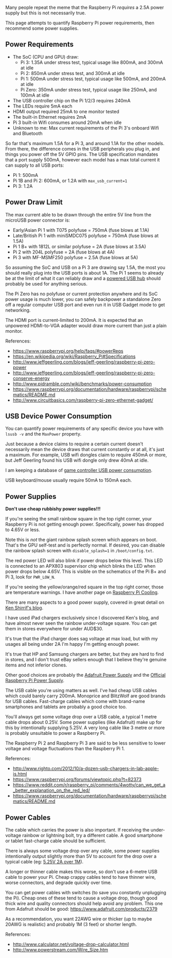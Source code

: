 Many people repeat the meme that the Raspberry Pi *requires* a 2.5A power supply but this is not necessarily true.

This page attempts to quantify Raspberry Pi power requirements, then recommend some power supplies.

## Power Requirements

* The SoC (CPU and GPU) draw:
    * Pi 3: 1.35A under stress test, typical usage like 800mA, and 300mA at idle
    * Pi 2: 850mA under stress test, and 300mA at idle
    * Pi 1: 500mA under stress test, typical usage like 500mA, and 200mA at idle
    * Pi Zero: 350mA under stress test, typical usage like 250mA, and 100mA at idle
* The USB controller chip on the Pi 1/2/3 requires 240mA
* The LEDs require 5mA each
* HDMI output required 25mA to one monitor tested
* The built-in Ethernet requires 2mA
* Pi 3 built-in Wifi consumes around 20mA when idle
* Unknown to me: Max current requirements of the Pi 3's onboard Wifi and Bluetooth

So far that's maximum 1.5A for a Pi 3, and around 1.1A for the other models. From there, the difference comes in the USB peripherals you plug in, and things you power off the 5V GPIO pins. The USB specification mandates that a port supply 500mA, however each model has a max total current it can supply to all USB ports:

* Pi 1: 500mA
* Pi 1B and Pi 2: 600mA, or 1.2A with `max_usb_current=1`
* Pi 3: 1.2A

## Power Draw Limit

The max current able to be drawn through the entire 5V line from the microUSB power connector is:

* Early/Asian Pi 1 with T075 polyfuse = 750mA (fuse blows at 1.1A)
* Late/British Pi 1 with miniSMDC075 polyfuse = 750mA (fuse blows at 1.5A)
* Pi 1 B+ with 1812L or similar polyfuse = 2A (fuse blows at 3.5A)
* Pi 2 with 204L polyfuse = 2A (fuse blows at 4A)
* Pi 3 with MF-MSMF250 polyfuse = 2.5A (fuse blows at 5A)

So assuming the SoC and USB on a Pi 3 are drawing say 1.5A, the most you should really plug into the USB ports is about 1A. The Pi 1 seems to already be at the limit of what it can reliably draw and a [powered USB hub](http://elinux.org/RPi_Powered_USB_Hubs) should probably be used for anything serious.

The Pi Zero has no polyfuse or current protection anywhere and its SoC power usage is much lower, you can safely backpower a standalone Zero off a regular computer USB port and even run it in USB Gadget mode to get networking.

The HDMI port is current-limited to 200mA. It is expected that an unpowered HDMI-to-VGA adapter would draw more current than just a plain monitor.

References:

* https://www.raspberrypi.org/help/faqs/#powerReqs
* https://en.wikipedia.org/wiki/Raspberry_Pi#Specifications
* http://www.jeffgeerling.com/blogs/jeff-geerling/raspberry-pi-zero-power
* http://www.jeffgeerling.com/blogs/jeff-geerling/raspberry-pi-zero-conserve-energy
* http://www.pidramble.com/wiki/benchmarks/power-consumption
* https://www.raspberrypi.org/documentation/hardware/raspberrypi/schematics/README.md
* http://www.circuitbasics.com/raspberry-pi-zero-ethernet-gadget/

## USB Device Power Consumption

You can quantify power requirements of any specific device you have with `lsusb -v` and the `MaxPower` property.

Just because a device claims to require a certain current doesn't necessarily mean the device draws that current constantly or at all, it's just a maximum. For example, USB wifi dongles claim to require 450mA or more, but Jeff Geerling found his USB wifi dongle only drew 40mA at idle.

I am keeping a database of [game controller USB power consumption](Game-Controller-USB-Power-Database).

USB keyboard/mouse usually require 50mA to 150mA each.

## Power Supplies

**Don't use cheap rubbishy power supplies!!!**

If you're seeing the small rainbow square in the top right corner, your Raspberry Pi is not getting enough power. Specifically, power has dropped to 4.65V or less.

Note this is *not* the giant rainbow splash screen which appears on boot. That's the GPU self-test and is perfectly normal. If desired, you can disable the rainbow splash screen with `disable_splash=1` in `/boot/config.txt`.

The red power LED will also blink if power drops below this level. This LED is connected to an APX803 supervisor chip which blinks the LED when power drops below 4.65V. This is visible on the schematics of the Pi B+ and Pi 3, look for `PWR_LOW_N`.

If you're seeing the yellow/orange/red square in the top right corner, those are temperature warnings. I have another page on [Raspberry Pi Cooling](https://github.com/superjamie/lazyweb/wiki/Raspberry-Pi-Cooling).

There are many aspects to a good power supply, covered in great detail on [Ken Shirrif's blog](http://www.righto.com/2012/10/a-dozen-usb-chargers-in-lab-apple-is.html).

I have used iPad chargers exclusively since I discovered Ken's blog, and have almost never seen the rainbow under-voltage square. You can get them in stores everywhere for under AUD$30.

It's true that the iPad charger does sag voltage at max load, but with my usages all being under 2A I'm happy I'm getting enough power.

It's true that HP and Samsung chargers are better, but they are hard to find in stores, and I don't trust eBay sellers enough that I believe they're genuine items and not inferior clones.

Other good choices are probably the [Adafruit Power Supply](https://www.adafruit.com/product/1995) and the [Official Raspberry Pi Power Supply](https://www.raspberrypi.org/products/universal-power-supply/).

The USB cable you're using matters as well. I've had cheap USB cables which could barely carry 200mA. Monoprice and BlitzWolf are good brands for USB cables. Fast-charge cables which come with brand-name smartphones and tablets are probably a good choice too.

You'll always get some voltage drop over a USB cable, a typical 1 metre cable drops about 0.25V. Some power supplies (like Adafruit) make up for this by intentionally supplying 5.25V. A very long cable like 3 metre or more is probably unsuitable to power a Raspberry Pi.

The Raspberry Pi 2 and Raspberry Pi 3 are said to be less sensitive to lower voltage and voltage fluctuations than the Raspberry Pi 1. 

References:

* http://www.righto.com/2012/10/a-dozen-usb-chargers-in-lab-apple-is.html
* https://www.raspberrypi.org/forums/viewtopic.php?t=82373
* https://www.reddit.com/r/raspberry_pi/comments/4wotty/can_we_get_a_better_explanation_on_the_red_led/
* https://www.raspberrypi.org/documentation/hardware/raspberrypi/schematics/README.md

## Power Cables

The cable which carries the power is also important. If receiving the under-voltage rainbow or lightning bolt, try a different cable. A good smartphone or tablet fast-charge cable should be sufficient.

There is always some voltage drop over any cable, some power supplies intentionally output slightly more than 5V to account for the drop over a typical cable (eg: [5.25V 2A over 1M](http://www.calculator.net/voltage-drop-calculator.html?material=copper&wiresize=52.96&voltage=5.25&phase=dc&noofconductor=1&distance=1&distanceunit=meters&amperes=2&x=51&y=21)).

A longer or thinner cable makes this worse, so don't use a 6-metre USB cable to power your Pi. Cheap crappy cables tend to have thinner wire, worse connectors, and degrade quickly over time.

You can get power cables with switches (to save you constantly unplugging the Pi). Cheap ones of these tend to cause a voltage drop, though good thick wire and quality connectors should help avoid any problem. This one from Adafruit should be good: https://www.adafruit.com/products/2379

As a recommendation, you want 22AWG wire or thicker (up to maybe 20AWG is realistic) and probably 1M (3 feet) or shorter length.

References:

* http://www.calculator.net/voltage-drop-calculator.html
* http://www.powerstream.com/Wire_Size.htm